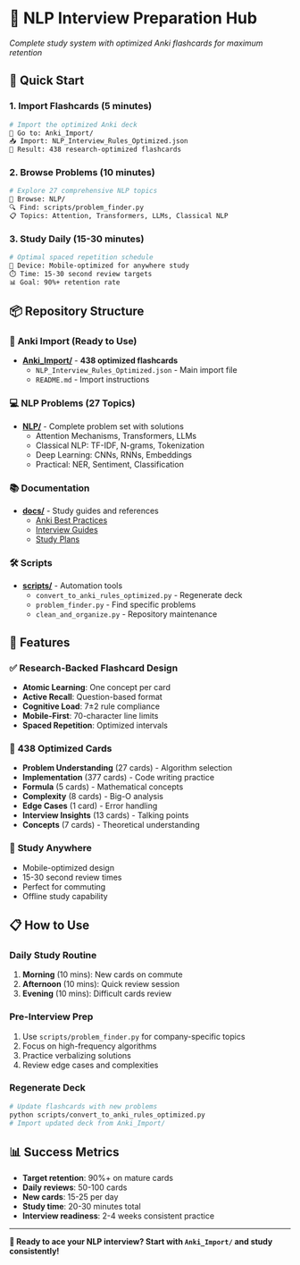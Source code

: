 # 🧠 NLP Interview Preparation Hub
*Complete study system with optimized Anki flashcards for maximum retention*

## 🚀 Quick Start

### 1. **Import Flashcards** (5 minutes)
```bash
# Import the optimized Anki deck
📁 Go to: Anki_Import/
📥 Import: NLP_Interview_Rules_Optimized.json
🎯 Result: 438 research-optimized flashcards
```

### 2. **Browse Problems** (10 minutes)
```bash
# Explore 27 comprehensive NLP topics
📂 Browse: NLP/
🔍 Find: scripts/problem_finder.py
📋 Topics: Attention, Transformers, LLMs, Classical NLP
```

### 3. **Study Daily** (15-30 minutes)
```bash
# Optimal spaced repetition schedule
📱 Device: Mobile-optimized for anywhere study
⏱️ Time: 15-30 second review targets
📊 Goal: 90%+ retention rate
```

## 📦 Repository Structure

### 🎯 **Anki Import** (Ready to Use)
- **[Anki_Import/](Anki_Import/)** - **438 optimized flashcards**
  - `NLP_Interview_Rules_Optimized.json` - Main import file
  - `README.md` - Import instructions

### 💻 **NLP Problems** (27 Topics)
- **[NLP/](NLP/)** - Complete problem set with solutions
  - Attention Mechanisms, Transformers, LLMs
  - Classical NLP: TF-IDF, N-grams, Tokenization  
  - Deep Learning: CNNs, RNNs, Embeddings
  - Practical: NER, Sentiment, Classification

### 📚 **Documentation**
- **[docs/](docs/)** - Study guides and references
  - [Anki Best Practices](docs/anki/ANKI_BEST_PRACTICES.md)
  - [Interview Guides](docs/interview-guides/)
  - [Study Plans](docs/study-plans/)

### 🛠️ **Scripts**  
- **[scripts/](scripts/)** - Automation tools
  - `convert_to_anki_rules_optimized.py` - Regenerate deck
  - `problem_finder.py` - Find specific problems
  - `clean_and_organize.py` - Repository maintenance

## 🎯 Features

### ✅ **Research-Backed Flashcard Design**
- **Atomic Learning**: One concept per card
- **Active Recall**: Question-based format
- **Cognitive Load**: 7±2 rule compliance
- **Mobile-First**: 70-character line limits
- **Spaced Repetition**: Optimized intervals

### 🚀 **438 Optimized Cards**
- **Problem Understanding** (27 cards) - Algorithm selection
- **Implementation** (377 cards) - Code writing practice  
- **Formula** (5 cards) - Mathematical concepts
- **Complexity** (8 cards) - Big-O analysis
- **Edge Cases** (1 card) - Error handling
- **Interview Insights** (13 cards) - Talking points
- **Concepts** (7 cards) - Theoretical understanding

### 📱 **Study Anywhere**
- Mobile-optimized design
- 15-30 second review times
- Perfect for commuting
- Offline study capability

## 📋 How to Use

### **Daily Study Routine**
1. **Morning** (10 mins): New cards on commute
2. **Afternoon** (10 mins): Quick review session
3. **Evening** (10 mins): Difficult cards review

### **Pre-Interview Prep**
1. Use `scripts/problem_finder.py` for company-specific topics
2. Focus on high-frequency algorithms
3. Practice verbalizing solutions
4. Review edge cases and complexities

### **Regenerate Deck**
```bash
# Update flashcards with new problems
python scripts/convert_to_anki_rules_optimized.py
# Import updated deck from Anki_Import/
```

## 📊 Success Metrics
- **Target retention**: 90%+ on mature cards
- **Daily reviews**: 50-100 cards  
- **New cards**: 15-25 per day
- **Study time**: 20-30 minutes total
- **Interview readiness**: 2-4 weeks consistent practice

---

**🎯 Ready to ace your NLP interview? Start with `Anki_Import/` and study consistently!**